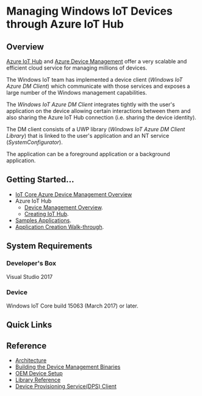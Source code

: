# Managing Windows IoT Devices through Azure IoT Hub

## Overview

[Azure IoT Hub](https://azure.microsoft.com/en-us/services/iot-hub/) and [Azure Device Management](https://docs.microsoft.com/en-us/azure/iot-hub/iot-hub-device-management-overview) offer a very scalable and efficient cloud service for managing millions of devices.

The Windows IoT team has implemented a device client (*Windows IoT Azure DM Client*) which communicate with those services and exposes a large number of the Windows management capabilities.

The *Windows IoT Azure DM Client* integrates tightly with the user's application on the device allowing certain interactions between them and also sharing the Azure IoT Hub connection (i.e. sharing the device identity).

The DM client consists of a UWP library (*Windows IoT Azure DM Client Library*) that is linked to the user's application and an NT service (*SystemConfigurator*).

The application can be a foreground application or a background application.

## Getting Started...

- [IoT Core Azure Device Management Overview](https://blogs.windows.com/buildingapps/2017/04/07/managing-windows-iot-core-devices-azure-iot-hub/)
- Azure IoT Hub
  - [Device Management Overview](https://docs.microsoft.com/en-us/azure/iot-hub/iot-hub-device-management-overview).
  - [Creating IoT Hub](https://docs.microsoft.com/en-us/azure/iot-hub/iot-hub-csharp-csharp-getstarted).
- [Samples Applications](docs/samples.md).
- [Application Creation Walk-through](docs/dm-hello-world-overview.md).

## System Requirements

### Developer's Box
Visual Studio 2017

### Device
Windows IoT Core build 15063 (March 2017) or later.

## Quick Links
## Reference

- [Architecture](docs/dm-client-architecture.md)
- [Building the Device Management Binaries](docs/building-the-dm-binaries.md)
- [OEM Device Setup](docs/oem-device-setup.md)
- [Library Reference](docs/library-reference.md)
- [Device Provisioning Service(DPS) Client](<https://github.com/ms-iot/iot-azure-dps-client>)

